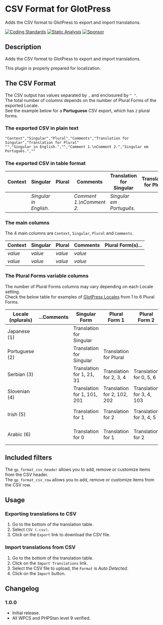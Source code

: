 # CSV Format for GlotPress

Adds the CSV format to GlotPress to export and import translations.

[![Coding Standards](https://github.com/pedro-mendonca/GP-Format-CSV/actions/workflows/coding-standards.yml/badge.svg)](https://github.com/pedro-mendonca/GP-Format-CSV/actions/workflows/coding-standards.yml)
[![Static Analysis](https://github.com/pedro-mendonca/GP-Format-CSV/actions/workflows/static-analysis.yml/badge.svg)](https://github.com/pedro-mendonca/GP-Format-CSV/actions/workflows/static-analysis.yml)
[![Sponsor](https://img.shields.io/badge/GitHub-🤍%20Sponsor-ea4aaa?logo=github)](https://github.com/sponsors/pedro-mendonca)

## Description

Adds the CSV format to GlotPress to export and import translations.

This plugin is properly prepared for localization.

## The CSV Format

The CSV output has values separated by `,` and enclosured by `" "`.  
The total number of columns depends on the number of Plural Forms of the exported Locale.  
See the example below for a **Portuguese** CSV export, which has `2` plural forms.  

### The exported CSV in plain text

```csv
"Context","Singular","Plural","Comments","Translation for Singular","Translation for Plural"
"","Singular in English.","","Comment 1.\nComment 2.","Singular em Português.",""
```

### The exported CSV in table format

| Context | Singular | Plural | Comments | Translation for Singular | Translation for Plural |
| --- | --- | --- | --- | --- | --- |
| | *Singular in English.* | | *Comment 1.\nComment 2.* | *Singular em Português.* | |

### The main columns

The 4 main columns are `Context`, `Singular`, `Plural` and `Comments`.

| Context | Singular | Plural | Comments | Plural Form(s)... |
| --- | --- | --- | --- | --- |
| *value* | *value* | *value* | *value* | |
| *value* | *value* | *value* | *value* | |

### The Plural Forms variable columns
 
The number of Plural Forms columns may vary depending on each Locale setting.  
Check the below table for examples of [GlotPress Locales](https://github.com/GlotPress/GlotPress/blob/develop/locales/locales.php) from 1 to 6 Plural Forms.

| Locale (nplurals) | ...Comments | Singular Form | Plural Form 1 | Plural Form 2 | Plural Form 3 | Plural Form 4 | Plural Form 5 |
| --- | --- | --- | --- | --- | --- | --- | --- |
| Japanese (1) | | Translation for Singular |
| Portuguese (2) | | Translation for Singular | Translation for Plural |
| Serbian (3) | | Translation for 1, 21, 31 | Translation for 2, 3, 4 | Translation for 0, 5, 6 |
| Slovenian (4) | | Translation for 1, 101, 201 | Translation for 2, 102, 202 | Translation for 3, 4, 103 | Translation for 0, 5, 6 |
| Irish (5) | | Translation for 1 | Translation for 2 | Translation for 3, 4, 5 | Translation for 7, 8, 9 | Translation for 0, 11, 12 |
| Arabic (6) | | Translation for 0 | Translation for 1 | Translation for 2 | Translation for 3, 4, 5 | Translation for 11, 12, 13 | Translation for 100, 101, 102 |

## Included filters

The `gp_format_csv_header` allows you to add, remove or customize items from the CSV header.  
The `gp_format_csv_row` allows you to add, remove or customize items from the CSV row.  

## Usage

### Exporting translations to CSV

1. Go to the bottom of the translation table.
2. Select `CSV (.csv)`.
3. Click on the `Export` link to download the CSV file.

### Import translations from CSV

1. Go to the bottom of the translation table.
2. Click on the `Import Translations` link.
3. Select the CSV file to upload, the `Format` is *Auto Detected*.
4. Click on the `Import` button.

## Changelog

### 1.0.0

* Initial release.
* All WPCS and PHPStan level 9 verified.
